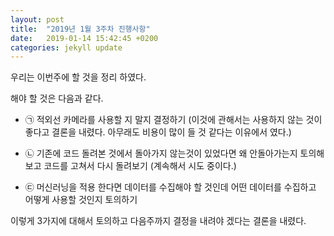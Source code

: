 ```yaml
---
layout: post
title:  "2019년 1월 3주차 진행사항"
date:   2019-01-14 15:42:45 +0200
categories: jekyll update
---
```


우리는 이번주에 할 것을 정리 하였다.

해야 할 것은 다음과 같다.

- ㉠ 적외선 카메라를 사용할 지 말지 결정하기
(이것에 관해서는 사용하지 않는 것이 좋다고 결론을 내렸다. 아무래도 비용이 많이 들 것 같다는 이유에서 였다.)

- ㉡ 기존에 코드 돌려본 것에서 돌아가지 않는것이 있었다면 왜 안돌아가는지 토의해보고 코드를 고쳐서 다시 돌려보기
(계속해서 시도 중이다.)

- ㉢ 머신러닝을 적용 한다면 데이터를 수집해야 할 것인데 어떤 데이터를 수집하고 어떻게 사용할 것인지 토의하기

이렇게 3가지에 대해서 토의하고 다음주까지 결정을 내려야 겠다는 결론을 내렸다.